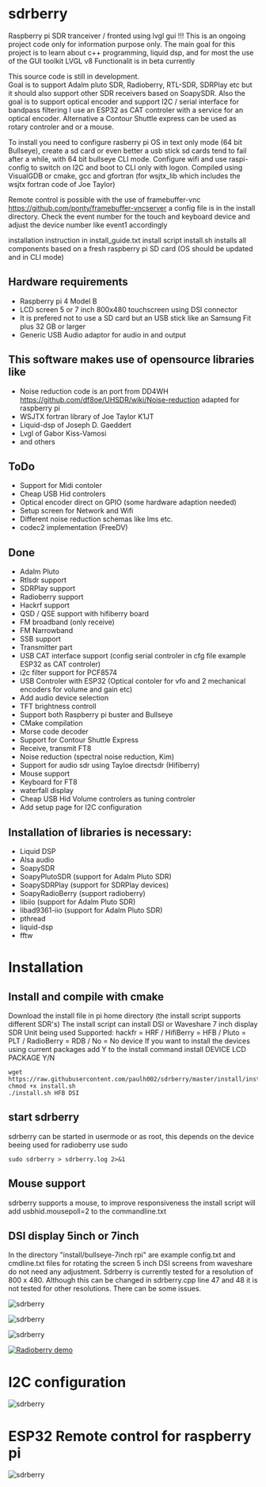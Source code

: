 # sdrberry
Raspberry pi SDR tranceiver / fronted using lvgl gui 
!!! This is an ongoing project code only for information purpose only. 
The main goal for this project is to learn about c++ programming, liquid dsp, and for most the use of the GUI toolkit LVGL v8
Functionalit is in beta currently

This source code is still in development.  
Goal is to support Adalm pluto SDR, Radioberry, RTL-SDR, SDRPlay etc but it should also support other SDR receivers based on SoapySDR.
Also the goal is to support optical encoder and support I2C / serial interface for bandpass filtering
I use an ESP32 as CAT controler with a service for an optical encoder.
Alternative a Contour Shuttle express can be used as rotary controler and or a mouse. 

To install you need to configure rasberry pi OS in text only mode (64 bit Bullseye), create a sd card or even better a usb stick sd cards tend to fail after a while,
with 64 bit bullseye CLI mode. Configure wifi and use raspi-config to switch on I2C and boot to CLI only with logon. 
Compiled using VisualGDB or cmake, gcc and gfortran (for wsjtx_lib which includes the wsjtx fortran code of Joe Taylor)

Remote control is possible with the use of framebuffer-vnc https://github.com/ponty/framebuffer-vncserver a config file is in the install directory.
Check the event number for the touch and keyboard device and adjust the device number like event1 accordingly

installation instruction in install_guide.txt
install script install.sh installs all components based on a fresh raspberry pi SD card (OS should be updated and in CLI mode)

## Hardware requirements
- Raspberry pi 4 Model B 
- LCD screen 5 or 7 inch 800x480 touchscreen using DSI connector
- It is prefered not to use a SD card but an USB stick like an Samsung Fit plus 32 GB or larger
- Generic USB Audio adaptor for audio in and output

## This software makes use of opensource libraries like
- Noise reduction code is an port from DD4WH https://github.com/df8oe/UHSDR/wiki/Noise-reduction  adapted for raspberry pi
- WSJTX fortran library of Joe Taylor K1JT
- Liquid-dsp of Joseph D. Gaeddert
- Lvgl of Gabor Kiss-Vamosi
- and others

## ToDo
- Support for Midi contoler
- Cheap USB Hid controlers
- Optical encoder direct on GPIO (some hardware adaption needed) 
- Setup screen for Network and Wifi
- Different noise reduction schemas like lms etc.
- codec2 implementation (FreeDV)

## Done
- Adalm Pluto
- Rtlsdr support
- SDRPlay support
- Radioberry support
- Hackrf support
- QSD / QSE support with hifiberry board
- FM broadband (only receive)
- FM Narrowband
- SSB support
- Transmitter part
- USB CAT interface support (config serial controler in cfg file example ESP32 as CAT controler)
- i2c filter support for PCF8574
- USB Controler with ESP32 (Optical contoler for vfo and 2 mechanical encoders for volume and gain etc)
- Add audio device selection
- TFT brightness controll
- Support both Raspberry pi buster and Bullseye
- CMake compilation
- Morse code decoder
- Support for Contour Shuttle Express
- Receive, transmit FT8
- Noise reduction (spectral noise reduction, Kim)
- Support for audio sdr using Tayloe directsdr (Hifiberry)
- Mouse support
- Keyboard for FT8
- waterfall display
- Cheap USB Hid Volume controlers as tuning controler
- Add setup page for I2C configuration

## Installation of libraries is necessary:
- Liquid DSP
- Alsa audio
- SoapySDR
- SoapyPlutoSDR (support for Adalm Pluto SDR)
- SoapySDRPlay (support for SDRPlay devices)
- SoapyRadioBerry (support radioberry)
- libiio (support for Adalm Pluto SDR)
- libad9361-iio (support for Adalm Pluto SDR)
- pthread
- liquid-dsp
- fftw

# Installation

## Install and compile with cmake
Download the install file in pi home directory (the install script supports different SDR's)
The install script can install DSI or Waveshare 7 inch display
SDR Unit being used Supported: hackfr = HRF / HifiBerry = HFB / Pluto = PLT / RadioBerry = RDB / No = No device
If you want to install the devices using current packages add Y to the install command
install DEVICE LCD PACKAGE Y/N
```
wget https://raw.githubusercontent.com/paulh002/sdrberry/master/install/install.sh
chmod +x install.sh
./install.sh HFB DSI
```

## start sdrberry  
sdrberry can be started in usermode or as root, this depends on the device beeing used for radioberry use sudo
```
sudo sdrberry > sdrberry.log 2>&1
```

## Mouse support
sdrberry supports a mouse, to improve responsiveness the install script will add usbhid.mousepoll=2 to the commandline.txt  


## DSI display 5inch or 7inch  
In the directory "install/bullseye-7inch rpi" are example config.txt and cmdline.txt files for rotating the screen
5 inch DSI screens from waveshare do not need any adjustment. Sdrberry is currently tested for a resolution of 800 x 480. 
Although this can be changed in sdrberry.cpp line 47 and 48 it is not tested for other resolutions. There can be some issues.

![sdrberry](https://github.com/paulh002/sdrberry/blob/master/rb_tranceiver.jpg)

![sdrberry](https://github.com/paulh002/sdrberry/blob/master/IMG_20220203_ft8.jpg)

![sdrberry](https://github.com/paulh002/sdrberry/blob/master/IMG_20211215_200645.jpg)

[![Radioberry demo](https://i9.ytimg.com/vi_webp/ycU_IUmV8j4/mq1.webp?sqp=CMC2268G-oaymwEmCMACELQB8quKqQMa8AEB-AH-CYAC0AWKAgwIABABGBggSih_MA8=&rs=AOn4CLC4GjVI4ExJf2BNTO02C6DS9CYR2g)](https://youtu.be/ycU_IUmV8j4?si=ixo44dyJ-GQGvl-Y)

# I2C configuration
![sdrberry](https://github.com/paulh002/sdrberry/blob/master/setup_it2c.jpg)

# ESP32 Remote control for raspberry pi
![sdrberry](https://github.com/paulh002/sdrberry/blob/master/IMG_20231015_131803.jpg)